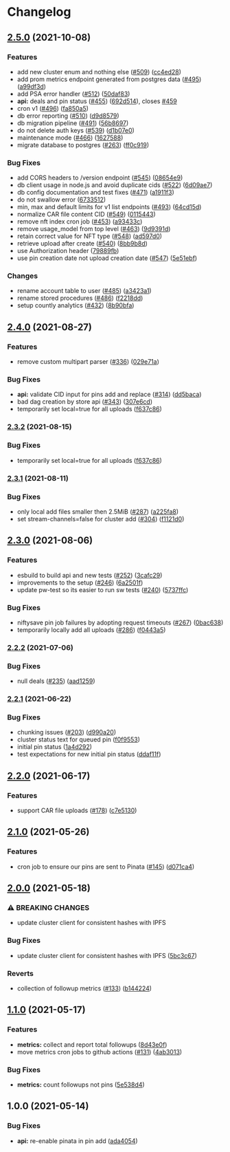 # Changelog

## [2.5.0](https://www.github.com/ipfs-shipyard/nft.storage/compare/api-v2.4.0...api-v2.5.0) (2021-10-08)


### Features

* add new cluster enum and nothing else ([#509](https://www.github.com/ipfs-shipyard/nft.storage/issues/509)) ([cc4ed28](https://www.github.com/ipfs-shipyard/nft.storage/commit/cc4ed281a848af695fdb8f729f24796f7051b8b0))
* add prom metrics endpoint generated from postgres data ([#495](https://www.github.com/ipfs-shipyard/nft.storage/issues/495)) ([a99df3d](https://www.github.com/ipfs-shipyard/nft.storage/commit/a99df3ddc4f7f056a83758548992ed98e474b59a))
* add PSA error handler ([#512](https://www.github.com/ipfs-shipyard/nft.storage/issues/512)) ([50daf83](https://www.github.com/ipfs-shipyard/nft.storage/commit/50daf83acea8d41ee174e28fa5827d61d3782dd4))
* **api:** deals and pin status ([#455](https://www.github.com/ipfs-shipyard/nft.storage/issues/455)) ([692d514](https://www.github.com/ipfs-shipyard/nft.storage/commit/692d5140ad323b27d431f59a189a3a6cfc56ba6c)), closes [#459](https://www.github.com/ipfs-shipyard/nft.storage/issues/459)
* cron v1 ([#496](https://www.github.com/ipfs-shipyard/nft.storage/issues/496)) ([fa850a5](https://www.github.com/ipfs-shipyard/nft.storage/commit/fa850a5344f23cf8f520c85e982345b59f26f6b9))
* db error reporting ([#510](https://www.github.com/ipfs-shipyard/nft.storage/issues/510)) ([d9d8579](https://www.github.com/ipfs-shipyard/nft.storage/commit/d9d8579f0eace2ffefb0e13921f55a544f27965a))
* db migration pipeline ([#491](https://www.github.com/ipfs-shipyard/nft.storage/issues/491)) ([56b8697](https://www.github.com/ipfs-shipyard/nft.storage/commit/56b8697c65b9f86d1bc76b4e7c3001cffd36b87e))
* do not delete auth keys ([#539](https://www.github.com/ipfs-shipyard/nft.storage/issues/539)) ([d1b07e0](https://www.github.com/ipfs-shipyard/nft.storage/commit/d1b07e0481412759c71c91eef274b0b21aa70a64))
* maintenance mode ([#466](https://www.github.com/ipfs-shipyard/nft.storage/issues/466)) ([1627588](https://www.github.com/ipfs-shipyard/nft.storage/commit/16275886066f3530a2d79b963df2d686a6f1b7f8))
* migrate database to postgres  ([#263](https://www.github.com/ipfs-shipyard/nft.storage/issues/263)) ([ff0c919](https://www.github.com/ipfs-shipyard/nft.storage/commit/ff0c919ad63f8452357ff5f23b3f1ecd24880c86))


### Bug Fixes

* add CORS headers to /version endpoint ([#545](https://www.github.com/ipfs-shipyard/nft.storage/issues/545)) ([08654e9](https://www.github.com/ipfs-shipyard/nft.storage/commit/08654e9e950c4784746ab23873bfe2afe835c3fb))
* db client usage in node.js and avoid duplicate cids ([#522](https://www.github.com/ipfs-shipyard/nft.storage/issues/522)) ([6d09ae7](https://www.github.com/ipfs-shipyard/nft.storage/commit/6d09ae73aa1c79ff1d03272a803f0cde9ad1a0de))
* db config documentation and test fixes ([#471](https://www.github.com/ipfs-shipyard/nft.storage/issues/471)) ([a1911f3](https://www.github.com/ipfs-shipyard/nft.storage/commit/a1911f31f1079cf29f74192da4cebe576c069e77))
* do not swallow error ([6733512](https://www.github.com/ipfs-shipyard/nft.storage/commit/673351273c99c4e8997a35573ed65ea9860ef8f7))
* min, max and default limits for v1 list endpoints ([#493](https://www.github.com/ipfs-shipyard/nft.storage/issues/493)) ([64cd15d](https://www.github.com/ipfs-shipyard/nft.storage/commit/64cd15daa74f834338057f087a6ebbe52c85a354))
* normalize CAR file content CID ([#549](https://www.github.com/ipfs-shipyard/nft.storage/issues/549)) ([0115443](https://www.github.com/ipfs-shipyard/nft.storage/commit/0115443fde4d44396498ffbbcda8446647498f78))
* remove nft index cron job ([#453](https://www.github.com/ipfs-shipyard/nft.storage/issues/453)) ([a93433c](https://www.github.com/ipfs-shipyard/nft.storage/commit/a93433c56ba303e10b7c594d83b02c7c6af1a1ec))
* remove usage_model from top level ([#463](https://www.github.com/ipfs-shipyard/nft.storage/issues/463)) ([9d9391d](https://www.github.com/ipfs-shipyard/nft.storage/commit/9d9391d1a9d9eded82bdd834e70bcfcce0024770))
* retain correct value for NFT type ([#548](https://www.github.com/ipfs-shipyard/nft.storage/issues/548)) ([ad597d0](https://www.github.com/ipfs-shipyard/nft.storage/commit/ad597d0eae302e1ea09f97d4b563840ab82c5986))
* retrieve upload after create ([#540](https://www.github.com/ipfs-shipyard/nft.storage/issues/540)) ([8bb9b8d](https://www.github.com/ipfs-shipyard/nft.storage/commit/8bb9b8d92360829fbaac3f0b138dd95a952b9ef2))
* use Authorization header ([79889fb](https://www.github.com/ipfs-shipyard/nft.storage/commit/79889fb2f69065e2645db99a8cbf999edd57454d))
* use pin creation date not upload creation date ([#547](https://www.github.com/ipfs-shipyard/nft.storage/issues/547)) ([5e51ebf](https://www.github.com/ipfs-shipyard/nft.storage/commit/5e51ebf43d8a6461b74701cf2b1e12a6cb4d20b0))


### Changes

* rename account table to user ([#485](https://www.github.com/ipfs-shipyard/nft.storage/issues/485)) ([a3423a1](https://www.github.com/ipfs-shipyard/nft.storage/commit/a3423a18b537d7b1accdf2ffa4d716939a7bdd2a))
* rename stored procedures ([#486](https://www.github.com/ipfs-shipyard/nft.storage/issues/486)) ([f2218dd](https://www.github.com/ipfs-shipyard/nft.storage/commit/f2218ddecf622aa7e01b7dceeefffc0fb1365d3e))
* setup countly analytics ([#432](https://www.github.com/ipfs-shipyard/nft.storage/issues/432)) ([8b90bfa](https://www.github.com/ipfs-shipyard/nft.storage/commit/8b90bfa4ba5b2a51c9f10b169e15fa217948faed))

## [2.4.0](https://www.github.com/ipfs-shipyard/nft.storage/compare/api-v2.3.1...api-v2.4.0) (2021-08-27)


### Features

* remove custom multipart parser ([#336](https://www.github.com/ipfs-shipyard/nft.storage/issues/336)) ([029e71a](https://www.github.com/ipfs-shipyard/nft.storage/commit/029e71aefc1b152a080ffb5739e4f7c2565a1e57))


### Bug Fixes

* **api:** validate CID input for pins add and replace ([#314](https://www.github.com/ipfs-shipyard/nft.storage/issues/314)) ([dd5baca](https://www.github.com/ipfs-shipyard/nft.storage/commit/dd5bacac8207c715b097e7b1bc0555742c6b8488))
* bad dag creation by store api ([#343](https://www.github.com/ipfs-shipyard/nft.storage/issues/343)) ([307e6cd](https://www.github.com/ipfs-shipyard/nft.storage/commit/307e6cd07e4b3587a404ea8fa367721f574d4e32))
* temporarily set local=true for all uploads ([f637c86](https://www.github.com/ipfs-shipyard/nft.storage/commit/f637c86a569d1fc81a481574550e71bc02fae9ac))

### [2.3.2](https://www.github.com/ipfs-shipyard/nft.storage/compare/api-v2.3.1...api-v2.3.2) (2021-08-15)


### Bug Fixes

* temporarily set local=true for all uploads ([f637c86](https://www.github.com/ipfs-shipyard/nft.storage/commit/f637c86a569d1fc81a481574550e71bc02fae9ac))

### [2.3.1](https://www.github.com/ipfs-shipyard/nft.storage/compare/api-v2.3.0...api-v2.3.1) (2021-08-11)


### Bug Fixes

* only local add files smaller then 2.5MiB ([#287](https://www.github.com/ipfs-shipyard/nft.storage/issues/287)) ([a225fa8](https://www.github.com/ipfs-shipyard/nft.storage/commit/a225fa8d1580bb7db79531bfd25c1e836103f60e))
* set stream-channels=false for cluster add ([#304](https://www.github.com/ipfs-shipyard/nft.storage/issues/304)) ([f1121d0](https://www.github.com/ipfs-shipyard/nft.storage/commit/f1121d0e75b1750e6d1a5a851d5eeed8f04cb64b))

## [2.3.0](https://www.github.com/ipfs-shipyard/nft.storage/compare/api-v2.2.2...api-v2.3.0) (2021-08-06)


### Features

* esbuild to build api and new tests ([#252](https://www.github.com/ipfs-shipyard/nft.storage/issues/252)) ([3cafc29](https://www.github.com/ipfs-shipyard/nft.storage/commit/3cafc29c0932b36421424827eca04323c26b22f9))
* improvements to the setup ([#246](https://www.github.com/ipfs-shipyard/nft.storage/issues/246)) ([6a2501f](https://www.github.com/ipfs-shipyard/nft.storage/commit/6a2501f5c340af87c1571886961920280afec249))
* update pw-test so its easier to run sw tests ([#240](https://www.github.com/ipfs-shipyard/nft.storage/issues/240)) ([5737ffc](https://www.github.com/ipfs-shipyard/nft.storage/commit/5737ffcb0323e20b31fdabdd305da075b92a9047))


### Bug Fixes

* niftysave pin job failures by adopting request timeouts ([#267](https://www.github.com/ipfs-shipyard/nft.storage/issues/267)) ([0bac638](https://www.github.com/ipfs-shipyard/nft.storage/commit/0bac6385ef0417a7a3453172bf3a3ed9e664f9e6))
* temporarily locally add all uploads ([#286](https://www.github.com/ipfs-shipyard/nft.storage/issues/286)) ([f0443a5](https://www.github.com/ipfs-shipyard/nft.storage/commit/f0443a5b9baa0d6921be7ad8544ec4fd2c1e5218))

### [2.2.2](https://www.github.com/ipfs-shipyard/nft.storage/compare/api-v2.2.1...api-v2.2.2) (2021-07-06)


### Bug Fixes

* null deals ([#235](https://www.github.com/ipfs-shipyard/nft.storage/issues/235)) ([aad1259](https://www.github.com/ipfs-shipyard/nft.storage/commit/aad125902fe4f8e6b5144ed52e60be3988f24e1a))

### [2.2.1](https://www.github.com/ipfs-shipyard/nft.storage/compare/api-v2.2.0...api-v2.2.1) (2021-06-22)


### Bug Fixes

* chunking issues ([#203](https://www.github.com/ipfs-shipyard/nft.storage/issues/203)) ([d990a20](https://www.github.com/ipfs-shipyard/nft.storage/commit/d990a207fd99aa74bde56a5d6b79e5027cf42287))
* cluster status text for queued pin ([f0f9553](https://www.github.com/ipfs-shipyard/nft.storage/commit/f0f955305e9d65b6993f04a18b30673e5f8bc5e6))
* initial pin status ([1a4d292](https://www.github.com/ipfs-shipyard/nft.storage/commit/1a4d29236bb4f76ec7689e4b9b6ba7f02072d8cd))
* test expectations for new initial pin status ([ddaf11f](https://www.github.com/ipfs-shipyard/nft.storage/commit/ddaf11fd440324a0da8cc0eca80203e10cd233ed))

## [2.2.0](https://www.github.com/ipfs-shipyard/nft.storage/compare/api-v2.1.0...api-v2.2.0) (2021-06-17)


### Features

* support CAR file uploads ([#178](https://www.github.com/ipfs-shipyard/nft.storage/issues/178)) ([c7e5130](https://www.github.com/ipfs-shipyard/nft.storage/commit/c7e5130022ac1d0db13269582bdfa5e60d41bdea))

## [2.1.0](https://www.github.com/ipfs-shipyard/nft.storage/compare/api-v2.0.0...api-v2.1.0) (2021-05-26)


### Features

* cron job to ensure our pins are sent to Pinata ([#145](https://www.github.com/ipfs-shipyard/nft.storage/issues/145)) ([d071ca4](https://www.github.com/ipfs-shipyard/nft.storage/commit/d071ca4bb0921f9a663f8024a0e0e8a0fc7de0dd))

## [2.0.0](https://www.github.com/ipfs-shipyard/nft.storage/compare/api-v1.1.0...api-v2.0.0) (2021-05-18)


### ⚠ BREAKING CHANGES

* update cluster client for consistent hashes with IPFS

### Bug Fixes

* update cluster client for consistent hashes with IPFS ([5bc3c67](https://www.github.com/ipfs-shipyard/nft.storage/commit/5bc3c67b5310b54fd4fbc81bd313cccf21a68166))


### Reverts

* collection of followup metrics ([#133](https://www.github.com/ipfs-shipyard/nft.storage/issues/133)) ([b144224](https://www.github.com/ipfs-shipyard/nft.storage/commit/b144224ace1e67ba415206a6a3d9fcb071fbf878))

## [1.1.0](https://www.github.com/ipfs-shipyard/nft.storage/compare/api-v1.0.0...api-v1.1.0) (2021-05-17)


### Features

* **metrics:** collect and report total followups ([8d43e0f](https://www.github.com/ipfs-shipyard/nft.storage/commit/8d43e0fb6f4b6185df805330a4bd71d947e00586))
* move metrics cron jobs to github actions ([#131](https://www.github.com/ipfs-shipyard/nft.storage/issues/131)) ([4ab3013](https://www.github.com/ipfs-shipyard/nft.storage/commit/4ab30134173764b82d1fb1887dafcb6e8f98ef9d))


### Bug Fixes

* **metrics:** count followups not pins ([5e538d4](https://www.github.com/ipfs-shipyard/nft.storage/commit/5e538d4eb77d5a3c6793ce446ae311b737d7ab47))

## 1.0.0 (2021-05-14)


### Bug Fixes

* **api:** re-enable pinata in pin add ([ada4054](https://www.github.com/ipfs-shipyard/nft.storage/commit/ada405442be2e964f6149899869e266c2db41d60))
